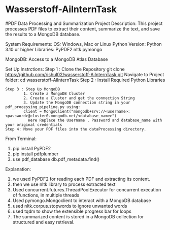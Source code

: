 # Wasserstoff-AiInternTask
#PDF Data Processing and Summarization Project
Description: This project processes PDF files to extract their content, summarize the text, and save the results to a MongoDB database.

System Requirements:
OS: Windows, Mac or Linux
Python Version: Python 3.10 or higher
Libraries: PyPDF2
           nltk
           pymongo
           
MongoDB: Access to a MongoDB Atlas Database

Set Up Instrctions:
    Step 1 : Clone the Repository
            git clone https://github.com/rishul02/wasserstoff-AiInternTask.git
             Navigate to Project folder: cd wasserstoff-AiInternTask
    Step 2 : Install Required Python Libraries
            
    Step 3 : Step Up MongoDB
            1. Create a MongoDB Cluster
            2. Create a Cluster and get the connection String
            3. Update the MongoDB connection string in your pdf_processing_pipeline.py using:
            client = MongoClient("mongodb+srv://<username>:<password>@cluster0.mongodb.net/<database_name>")
              Here Replace the Username , Password and database_name with your original credentials
    Step 4: Move your PDF files into the dataProcessing directory.

From Terminal:
1. pip install PyPDF2
2. pip install pdfplumber
3. use pdf_database
   db.pdf_metadata.find()

Explanation:
1. we used PyPDF2 for reading each PDF and extracting its content.
2. then we use nltk library to process extracted text
3. Used concurrent.futures.ThreadPoolExecutor for concurrent execution of functions, in multiple threads
4. Used pymongo.Mongoclient to interact with a MongoDB database
5. used nltk.corpus.stopwords to ignore unwanted words
6. used tqdm to show the extensible progress bar for loops
7. The summarized content is stored in a MongoDB collection for structured and easy retrieval.

            
     
            
            



